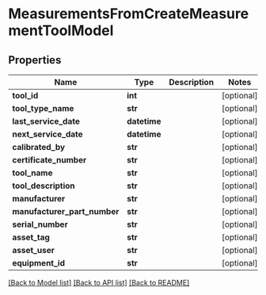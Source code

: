 # MeasurementsFromCreateMeasurementToolModel

## Properties
Name | Type | Description | Notes
------------ | ------------- | ------------- | -------------
**tool_id** | **int** |  | [optional] 
**tool_type_name** | **str** |  | [optional] 
**last_service_date** | **datetime** |  | [optional] 
**next_service_date** | **datetime** |  | [optional] 
**calibrated_by** | **str** |  | [optional] 
**certificate_number** | **str** |  | [optional] 
**tool_name** | **str** |  | [optional] 
**tool_description** | **str** |  | [optional] 
**manufacturer** | **str** |  | [optional] 
**manufacturer_part_number** | **str** |  | [optional] 
**serial_number** | **str** |  | [optional] 
**asset_tag** | **str** |  | [optional] 
**asset_user** | **str** |  | [optional] 
**equipment_id** | **str** |  | [optional] 

[[Back to Model list]](../README.md#documentation-for-models) [[Back to API list]](../README.md#documentation-for-api-endpoints) [[Back to README]](../README.md)


